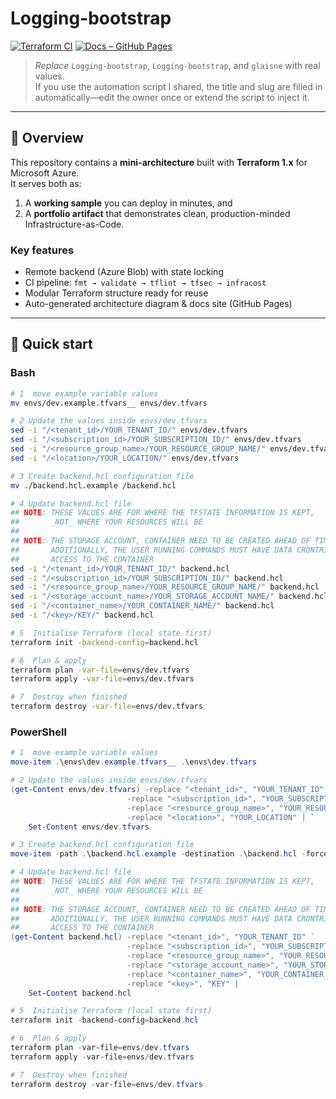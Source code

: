 # Logging-bootstrap

[![Terraform CI](https://github.com/glaisne/Logging-bootstrap/actions/workflows/ci.yml/badge.svg)](https://github.com/glaisne/Logging-bootstrap/actions/workflows/ci.yml)
[![Docs – GitHub Pages](https://img.shields.io/badge/docs-gh--pages-blue)](https://glaisne.github.io/Logging-bootstrap)

> *Replace* `Logging-bootstrap`, `Logging-bootstrap`, and `glaisne` with real values.  
> If you use the automation script I shared, the title and slug are filled in automatically—edit the owner once or extend the script to inject it.

---

## 🌟 Overview

This repository contains a **mini-architecture** built with **Terraform 1.x** for Microsoft Azure.  
It serves both as:

1. A **working sample** you can deploy in minutes, and  
2. A **portfolio artifact** that demonstrates clean, production-minded Infrastructure-as-Code.

### Key features

- Remote backend (Azure Blob) with state locking  
- CI pipeline: `fmt → validate → tflint → tfsec → infracost`  
- Modular Terraform structure ready for reuse  
- Auto-generated architecture diagram & docs site (GitHub Pages)

---

## 🚀 Quick start

### Bash

```bash
# 1  move example variable values
mv envs/dev.example.tfvars__ envs/dev.tfvars

# 2 Update the values inside envs/dev.tfvars
sed -i "/<tenant_id>/YOUR_TENANT_ID/" envs/dev.tfvars
sed -i "/<subscription_id>/YOUR_SUBSCRIPTION_ID/" envs/dev.tfvars
sed -i "/<resource_group_name>/YOUR_RESOURCE_GROUP_NAME/" envs/dev.tfvars
sed -i "/<location>/YOUR_LOCATION/" envs/dev.tfvars

# 3 Create backend.hcl configuration file
mv ./backend.hcl.example /backend.hcl

# 4 Update backend.hcl file
## NOTE: THESE VALUES ARE FOR WHERE THE TFSTATE INFORMATION IS KEPT,
##       _NOT_ WHERE YOUR RESOURCES WILL BE
##
## NOTE: THE STORAGE ACCOUNT, CONTAINER NEED TO BE CREATED AHEAD OF TIME.
##       ADDITIONALLY, THE USER RUNNING COMMANDS MUST HAVE DATA CRONTRIBUTOR
##       ACCESS TO THE CONTAINER
sed -i "/<tenant_id>/YOUR_TENANT_ID/" backend.hcl                           # Tenant where the tfstate info will be
sed -i "/<subscription_id>/YOUR_SUBSCRIPTION_ID/" backend.hcl               # Subscription where the tfstate info will be
sed -i "/<resource_group_name>/YOUR_RESOURCE_GROUP_NAME/" backend.hcl       # Resource Group where the tfstate will be
sed -i "/<storage_account_name>/YOUR_STORAGE_ACCOUNT_NAME/" backend.hcl     # Storage Account where the tfstate will be
sed -i "/<container_name>/YOUR_CONTAINER_NAME/" backend.hcl                 # Storage Container where the tfstate will be
sed -i "/<key>/KEY/" backend.hcl                                            # Path in the container where the tfstate will be

# 5  Initialise Terraform (local state first)
terraform init -backend-config=backend.hcl

# 6  Plan & apply
terraform plan -var-file=envs/dev.tfvars
terraform apply -var-file=envs/dev.tfvars

# 7  Destroy when finished
terraform destroy -var-file=envs/dev.tfvars
```

### PowerShell

```powershell
# 1  move example variable values
move-item .\envs\dev.example.tfvars__ .\envs\dev.tfvars

# 2 Update the values inside envs/dev.tfvars
(get-Content envs/dev.tfvars) -replace "<tenant_id>", "YOUR_TENANT_ID" `
                          -replace "<subscription_id>", "YOUR_SUBSCRIPTION_ID" `
                          -replace "<resource_group_name>", "YOUR_RESOURCE_GROUP_NAME" `
                          -replace "<location>", "YOUR_LOCATION" | `
    Set-Content envs/dev.tfvars

# 3 Create backend.hcl configuration file
move-item -path .\backend.hcl.example -destination .\backend.hcl -force

# 4 Update backend.hcl file
## NOTE: THESE VALUES ARE FOR WHERE THE TFSTATE INFORMATION IS KEPT,
##       _NOT_ WHERE YOUR RESOURCES WILL BE
##
## NOTE: THE STORAGE ACCOUNT, CONTAINER NEED TO BE CREATED AHEAD OF TIME.
##       ADDITIONALLY, THE USER RUNNING COMMANDS MUST HAVE DATA CRONTRIBUTOR
##       ACCESS TO THE CONTAINER
(get-Content backend.hcl) -replace "<tenant_id>", "YOUR_TENANT_ID" `                            # Tenant where the tfstate info will be
                          -replace "<subscription_id>", "YOUR_SUBSCRIPTION_ID" `                # Subscription where the tfstate info will be
                          -replace "<resource_group_name>", "YOUR_RESOURCE_GROUP_NAME" `        # Resource Group where the tfstate will be
                          -replace "<storage_account_name>", "YOUR_STORAGE_ACCOUNT_NAME" `      # Storage Account where the tfstate will be
                          -replace "<container_name>", "YOUR_CONTAINER_NAME" `                  # Storage Container where the tfstate will be
                          -replace "<key>", "KEY" |                                             # Path in the container where the tfstate will be
    Set-Content backend.hcl

# 5  Initialise Terraform (local state first)
terraform init -backend-config=backend.hcl

# 6  Plan & apply
terraform plan -var-file=envs/dev.tfvars
terraform apply -var-file=envs/dev.tfvars

# 7  Destroy when finished
terraform destroy -var-file=envs/dev.tfvars
```

